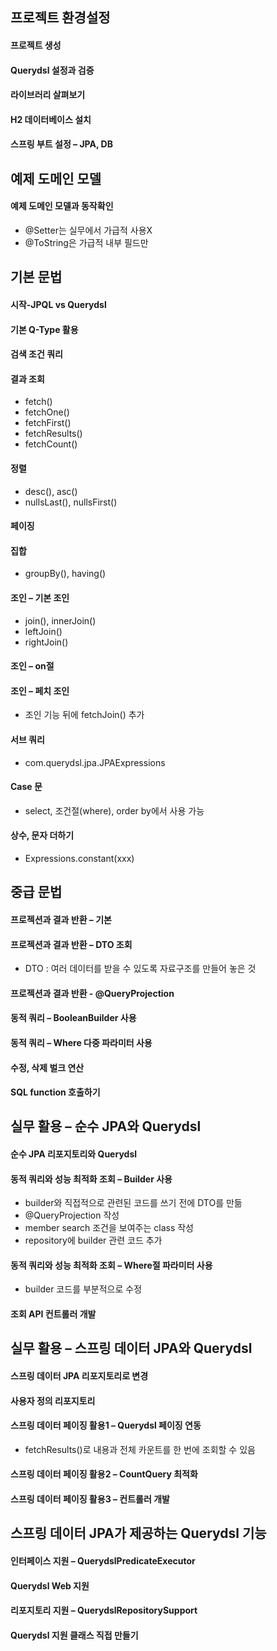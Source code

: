 ## 프로젝트 환경설정
#### 프로젝트 생성
#### Querydsl 설정과 검증
#### 라이브러리 살펴보기
#### H2 데이터베이스 설치
#### 스프링 부트 설정 – JPA, DB


## 예제 도메인 모델
#### 예제 도메인 모델과 동작확인
- @Setter는 실무에서 가급적 사용X
- @ToString은 가급적 내부 필드만


## 기본 문법
#### 시작-JPQL vs Querydsl
#### 기본 Q-Type 활용
#### 검색 조건 쿼리
#### 결과 조회
- fetch()
- fetchOne()
- fetchFirst()
- fetchResults()
- fetchCount()

#### 정렬
- desc(), asc()
- nullsLast(), nullsFirst()

#### 페이징
#### 집합
- groupBy(), having()

#### 조인 – 기본 조인
- join(), innerJoin()
- leftJoin()
- rightJoin()

#### 조인 – on절
#### 조인 – 페치 조인
- 조인 기능 뒤에 fetchJoin() 추가

#### 서브 쿼리
- com.querydsl.jpa.JPAExpressions

#### Case 문
- select, 조건절(where), order by에서 사용 가능

#### 상수, 문자 더하기
- Expressions.constant(xxx)


## 중급 문법
#### 프로젝션과 결과 반환 – 기본
#### 프로젝션과 결과 반환 – DTO 조회
- DTO : 여러 데이터를 받을 수 있도록 자료구조를 만들어 놓은 것

#### 프로젝션과 결과 반환 - @QueryProjection
#### 동적 쿼리 – BooleanBuilder 사용
#### 동적 쿼리 – Where 다중 파라미터 사용
#### 수정, 삭제 벌크 연산
#### SQL function 호출하기


## 실무 활용 – 순수 JPA와 Querydsl
#### 순수 JPA 리포지토리와 Querydsl
#### 동적 쿼리와 성능 최적화 조회 – Builder 사용
- builder와 직접적으로 관련된 코드를 쓰기 전에 DTO를 만듦
- @QueryProjection 작성
- member search 조건을 보여주는 class 작성
- repository에 builder 관련 코드 추가

#### 동적 쿼리와 성능 최적화 조회 – Where절 파라미터 사용
- builder 코드를 부분적으로 수정

#### 조회 API 컨트롤러 개발


## 실무 활용 – 스프링 데이터 JPA와 Querydsl
#### 스프링 데이터 JPA 리포지토리로 변경
#### 사용자 정의 리포지토리
#### 스프링 데이터 페이징 활용1 – Querydsl 페이징 연동
- fetchResults()로 내용과 전체 카운트를 한 번에 조회할 수 있음

#### 스프링 데이터 페이징 활용2 – CountQuery 최적화
#### 스프링 데이터 페이징 활용3 – 컨트롤러 개발


## 스프링 데이터 JPA가 제공하는 Querydsl 기능
#### 인터페이스 지원 – QuerydslPredicateExecutor
#### Querydsl Web 지원
#### 리포지토리 지원 – QuerydslRepositorySupport
#### Querydsl 지원 클래스 직접 만들기
